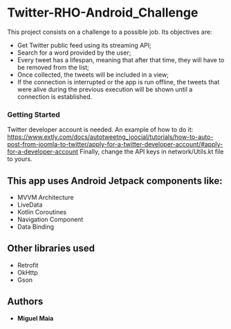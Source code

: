 # Twitter-RHO-Android_Challenge

This project consists on a challenge to a possible job.
Its objectives are:

- Get Twitter public feed using its streaming API;
- Search for a word provided by the user;
- Every tweet has a lifespan, meaning that after that time, they will have to be removed from the list;
- Once collected, the tweets will be included in a view;
- If the connection is interrupted or the app is run offline, the tweets that  were alive during the previous execution will be shown until a connection is established.

### Getting Started

Twitter developer account is needed. An example of how to do it:
https://www.extly.com/docs/autotweetng_joocial/tutorials/how-to-auto-post-from-joomla-to-twitter/apply-for-a-twitter-developer-account/#apply-for-a-developer-account
Finally, change the API keys in network/Utils.kt file to yours.

## This app uses Android Jetpack components like:
- MVVM Architecture
- LiveData
- Kotlin Coroutines
- Navigation Component
- Data Binding

## Other libraries used
- Retrofit
- OkHttp
- Gson

## Authors

* **Miguel Maia**
